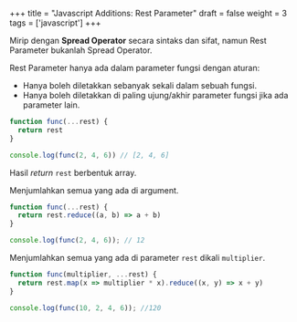 +++
title = "Javascript Additions: Rest Parameter"
draft = false
weight = 3
tags = ['javascript']
+++

Mirip dengan **Spread Operator** secara sintaks dan sifat, namun Rest Parameter bukanlah Spread Operator.

Rest Parameter hanya ada dalam parameter fungsi dengan aturan:

- Hanya boleh diletakkan sebanyak sekali dalam sebuah fungsi.
- Hanya boleh diletakkan di paling ujung/akhir parameter fungsi jika ada parameter lain.

```js
function func(...rest) {
  return rest
}

console.log(func(2, 4, 6)) // [2, 4, 6]
```
Hasil *return* `rest` berbentuk array.


Menjumlahkan semua yang ada di argument.

```js
function func(...rest) {
  return rest.reduce((a, b) => a + b)
}

console.log(func(2, 4, 6)); // 12
```

Menjumlahkan semua yang ada di parameter `rest` dikali `multiplier`.

```js
function func(multiplier, ...rest) {
  return rest.map(x => multiplier * x).reduce((x, y) => x + y)
}

console.log(func(10, 2, 4, 6)); //120
```